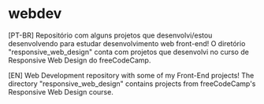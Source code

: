 # webdev

[PT-BR]
Repositório com alguns projetos que desenvolvi/estou desenvolvendo para estudar desenvolvimento web front-end!
O diretório "responsive_web_design" conta com projetos que desenvolvi no curso de Responsive Web Design do freeCodeCamp.

[EN]
Web Development repository with some of my Front-End projects! 
The directory "responsive_web_design" contains projects from freeCodeCamp's Responsive Web Design course.
